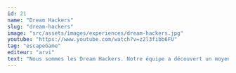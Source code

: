 ```yaml
---
id: 21
name: "Dream Hackers"
slug: "dream-hackers"
image: "src/assets/images/experiences/dream-hackers.jpg"
youtube: "https://www.youtube.com/watch?v=z2l3fibb6FU"
tag: "escapeGame"
editeur: "arvi"
text: "Nous sommes les Dream Hackers. Notre équipe a découvert un moyen de voyager dans des rêves collectifs en synchronisant les rythmes cérébraux. Là, nous avons trouvé un monde de rêves et de souvenirs. Les éclats de rêves sont des lieux paradoxaux reliés par un réseau de transitions au-delà des lois habituelles de la réalité. Les symboles, les objets et les intrigues de l'inconscient collectif s'entrelacent de manière étrange, formant un flux de mémoire qui remonte à des siècles d'histoire humaine. Là-bas, vous pouvez rencontrer des créatures merveilleuses, arpenter les rues de villes qui n'ont jamais existé et vivre des événements du passé et du futur. Mais soyez prudents : comme dans tout rêve, derrière les merveilles se cachent parfois des cauchemars vivants qui tenteront de repousser les invités..."
---
```


